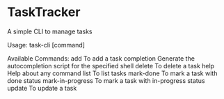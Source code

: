 # TaskTracker
A simple CLI to manage tasks

Usage:
  task-cli [command]

Available Commands:
  add              To add a task
  completion       Generate the autocompletion script for the specified shell
  delete           To delete a task
  help             Help about any command
  list             To list tasks
  mark-done        To mark a task with done status
  mark-in-progress To mark a task with in-progress status
  update           To update a task